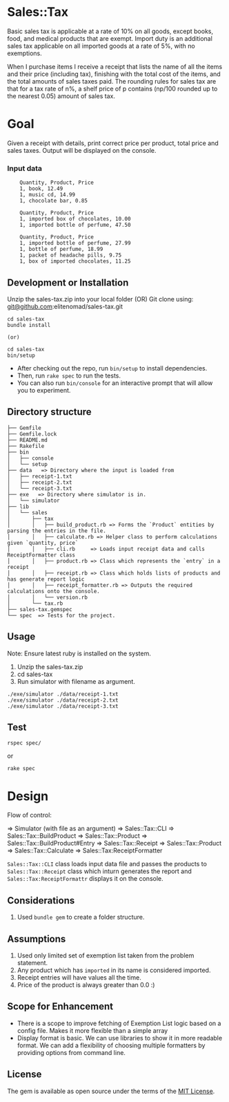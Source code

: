 # Sales::Tax

Basic sales tax is applicable at a rate of 10% on all goods, except books, food, and medical
products that are exempt. Import duty is an additional sales tax applicable on all imported
goods at a rate of 5%, with no exemptions.

When I purchase items I receive a receipt that lists the name of all the items and their price
(including tax), finishing with the total cost of the items, and the total amounts of sales taxes
paid. The rounding rules for sales tax are that for a tax rate of n%, a shelf price of p contains
(np/100 rounded up to the nearest 0.05) amount of sales tax.

# Goal

Given a receipt with details, print correct price per product, total price and sales taxes. Output will be displayed on the console.
### Input data

```
    Quantity, Product, Price
    1, book, 12.49
    1, music cd, 14.99
    1, chocolate bar, 0.85
```

```
    Quantity, Product, Price
    1, imported box of chocolates, 10.00
    1, imported bottle of perfume, 47.50
```

```
    Quantity, Product, Price
    1, imported bottle of perfume, 27.99
    1, bottle of perfume, 18.99
    1, packet of headache pills, 9.75
    1, box of imported chocolates, 11.25
```

## Development or Installation

Unzip the sales-tax.zip into your local folder (OR)
Git clone using: git@github.com:elitenomad/sales-tax.git

```
cd sales-tax
bundle install

(or)

cd sales-tax
bin/setup

```

- After checking out the repo, run `bin/setup` to install dependencies.
- Then, run `rake spec` to run the tests. 
- You can also run `bin/console` for an interactive prompt that will allow you to experiment.
    
## Directory structure

```
├── Gemfile
├── Gemfile.lock
├── README.md
├── Rakefile
├── bin
│   ├── console
│   └── setup
├── data   => Directory where the input is loaded from
│   ├── receipt-1.txt
│   ├── receipt-2.txt
│   └── receipt-3.txt
├── exe   => Directory where simulator is in. 
│   └── simulator
├── lib
│   └── sales
│       ├── tax
│       │   ├── build_product.rb => Forms the `Product` entities by parsing the entries in the file.
│       │   ├── calculate.rb => Helper class to perform calculations given `quantity, price`
│       │   ├── cli.rb     => Loads input receipt data and calls ReceiptFormatter class
│       │   ├── product.rb => Class which represents the `entry` in a receipt
│       │   ├── receipt.rb => Class which holds lists of products and has generate report logic
│       │   ├── receipt_formatter.rb => Outputs the required calculations onto the console.
│       │   └── version.rb
│       └── tax.rb
├── sales-tax.gemspec
└── spec  => Tests for the project.
```

## Usage

Note: Ensure latest ruby is installed on the system.

1. Unzip the sales-tax.zip
2. cd sales-tax
3. Run simulator with filename as argument.

```
./exe/simulator ./data/receipt-1.txt
./exe/simulator ./data/receipt-2.txt
./exe/simulator ./data/receipt-3.txt

```

## Test

```
rspec spec/
```

or

```
rake spec
```
# Design

Flow of control:

 => Simulator (with file as an argument)
     => Sales::Tax::CLI
        => Sales::Tax::BuildProduct
            => Sales::Tax::Product
            => Sales::Tax::BuildProduct#Entry
        => Sales::Tax::Receipt
            => Sales::Tax::Product
                => Sales::Tax::Calculate
        => Sales::Tax:ReceiptFormatter


`Sales::Tax::CLI` class loads input data file and passes the products to `Sales::Tax::Receipt` class which inturn generates the report and `Sales::Tax:ReceiptFormattr` displays it on the console.

## Considerations

1. Used `bundle gem`  to create a folder structure.

## Assumptions

1. Used only limited set of exemption list taken from the problem statement. 
2. Any product which has `imported` in its name is considered imported.
3. Receipt entries will have values all the time.
4. Price of the product is always greater than 0.0 :)

## Scope for Enhancement

- There is a scope to improve fetching of Exemption List logic based on a config file. Makes it more flexible than a simple array
- Display format is basic. We can use libraries to show it in more readable format. We can add a flexibility of choosing multiple formatters by providing options from command line.

## License

The gem is available as open source under the terms of the [MIT License](https://opensource.org/licenses/MIT).
